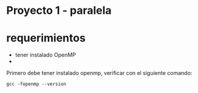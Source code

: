 # Proyecto 1 - paralela

# requerimientos
- tener instalado OpenMP
-

Primero debe tener instalado openmp, verificar con el siguiente comando:
```
gcc -fopenmp --version
```